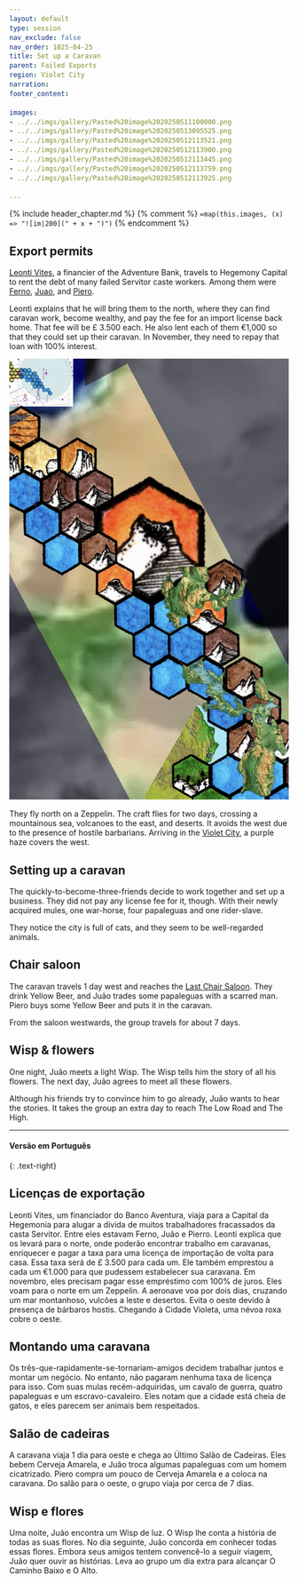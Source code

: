 ```yaml
---
layout: default
type: session
nav_exclude: false
nav_order: 1025-04-25
title: Set up a Caravan
parent: Failed Exports
region: Violet City
narration: 
footer_content: 

images:
- ../../imgs/gallery/Pasted%20image%2020250511100000.png
- ../../imgs/gallery/Pasted%20image%2020250513095525.png
- ../../imgs/gallery/Pasted%20image%2020250512113521.png
- ../../imgs/gallery/Pasted%20image%2020250512113900.png
- ../../imgs/gallery/Pasted%20image%2020250512113445.png
- ../../imgs/gallery/Pasted%20image%2020250512113759.png
- ../../imgs/gallery/Pasted%20image%2020250512113925.png

---
```


{% include header_chapter.md %}
{% comment %}
`=map(this.images, (x) => "![im|200](" + x + ")")`
{% endcomment %}

## Export permits

[Leonti Vites](directory/VioletCity/LeontiVites.md), a financier of the Adventure Bank, travels to Hegemony Capital to rent the debt of many failed Servitor caste workers.
Among them were [Ferno](directory/Caravan1/Ferno.md), [Juao](directory/Caravan1/Juao.md), and [Piero](directory/Caravan1/Piero.md).

Leonti explains that he will bring them to the north, where they can find caravan work, become wealthy, and pay the fee for an import license back home.
That fee will be £ 3.500 each.
He also lent each of them €1,000 so that they could set up their caravan.
In November, they need to repay that loan with 100% interest.

![](../../imgs/gallery/Pasted%20image%2020250513095525.png)

They fly north on a Zeppelin.
The craft flies for two days, crossing a mountainous sea, volcanoes to the east, and deserts.
It avoids the west due to the presence of hostile barbarians.
Arriving in the [Violet City](directory/VioletCity/index.md), a purple haze covers the west. 

## Setting up a caravan

The quickly-to-become-three-friends decide to work together and set up a business.
They did not pay any license fee for it, though.
With their newly acquired mules, one war-horse, four papaleguas and one rider-slave.

They notice the city is full of cats, and they seem to be well-regarded animals.

## Chair saloon

The caravan travels 1 day west and reaches the [Last Chair Saloon](directory/VioletCity/LastChairSaloon.md).
They drink Yellow Beer, and Juão trades some papaleguas with a scarred man.
Piero buys some Yellow Beer and puts it in the caravan.

From the saloon westwards, the group travels for about 7 days.

## Wisp & flowers

One night, Juão meets a light Wisp.
The Wisp tells him the story of all his flowers.
The next day, Juão agrees to meet all these flowers.

Although his friends try to convince him to go already, Juão wants to hear the stories.
It takes the group an extra day to reach The Low Road and The High.

---
#### Versão em Português
{: .text-right}

## Licenças de exportação

Leonti Vites, um financiador do Banco Aventura, viaja para a Capital da Hegemonia para alugar a dívida de muitos trabalhadores fracassados da casta Servitor. Entre eles estavam Ferno, Juão e Pierro. Leonti explica que os levará para o norte, onde poderão encontrar trabalho em caravanas, enriquecer e pagar a taxa para uma licença de importação de volta para casa. Essa taxa será de £ 3.500 para cada um. Ele também emprestou a cada um €1.000 para que pudessem estabelecer sua caravana. Em novembro, eles precisam pagar esse empréstimo com 100% de juros. Eles voam para o norte em um Zeppelin. A aeronave voa por dois dias, cruzando um mar montanhoso, vulcões a leste e desertos. Evita o oeste devido à presença de bárbaros hostis. Chegando à Cidade Violeta, uma névoa roxa cobre o oeste.

## Montando uma caravana

Os três-que-rapidamente-se-tornariam-amigos decidem trabalhar juntos e montar um negócio. No entanto, não pagaram nenhuma taxa de licença para isso. Com suas mulas recém-adquiridas, um cavalo de guerra, quatro papaleguas e um escravo-cavaleiro. Eles notam que a cidade está cheia de gatos, e eles parecem ser animais bem respeitados.

## Salão de cadeiras

A caravana viaja 1 dia para oeste e chega ao Último Salão de Cadeiras. Eles bebem Cerveja Amarela, e Juão troca algumas papaleguas com um homem cicatrizado. Piero compra um pouco de Cerveja Amarela e a coloca na caravana. Do salão para o oeste, o grupo viaja por cerca de 7 dias.

## Wisp e flores

Uma noite, Juão encontra um Wisp de luz. O Wisp lhe conta a história de todas as suas flores. No dia seguinte, Juão concorda em conhecer todas essas flores. Embora seus amigos tentem convencê-lo a seguir viagem, Juão quer ouvir as histórias. Leva ao grupo um dia extra para alcançar O Caminho Baixo e O Alto.